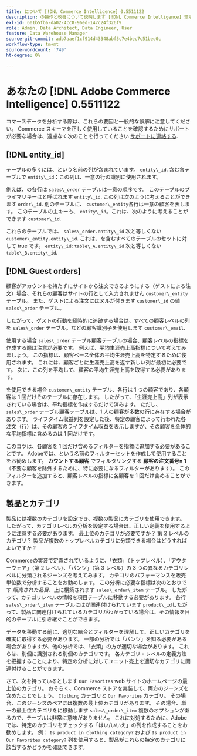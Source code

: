 ```yaml
---
title: について [!DNL Commerce Intelligence] 0.5511122
description: の操作と改善について説明します [!DNL Commerce Intelligence] 環境。
exl-id: 601b5fba-da02-4cc8-96ed-147c24f326f9
role: Admin, Data Architect, Data Engineer, User
feature: Data Warehouse Manager
source-git-commit: adb7aaef1cf914d43348abf5c7e4bec7c51bed0c
workflow-type: tm+mt
source-wordcount: '749'
ht-degree: 0%

---
```


# あなたの [!DNL Adobe Commerce Intelligence] 0.5511122

コマースデータを分析する際は、これらの要因と一般的な誤解に注意してください。 Commerce スキーマを正しく使用していることを確認するためにサポートが必要な場合は、遠慮なく次のことを行ってください [サポートに連絡する](https://experienceleague.adobe.com/docs/commerce-knowledge-base/kb/troubleshooting/miscellaneous/mbi-service-policies.html).

## [!DNL entity\_id]

テーブルの多くには、という名前の列が含まれています。 `entity\_id`. 含む各テーブルで `entity\_id`：この列は、一意の行の識別に使用されます。

例えば、の各行は `sales\_order` テーブルは一意の順序です。 このテーブルのプライマリキーはと呼ばれます `entity\_id`. この列は次のように考えることができます `order\_id`. 別のテーブルに、 `customer\_entity`各行は一意の顧客を表します。 このテーブルの主キーも、 `entity\_id`。これは、次のように考えることができます `customer\_id`.

これらのテーブルでは、 `sales\_order.entity\_id` 次と等しくない `customer\_entity.entity\_id`. これは、を含むすべてのテーブルのセットに対して true です。 `entity\_id`: `table\_A.entity\_id` 次と等しくない `table\_B.entity\_id`.

## [!DNL Guest orders]

顧客がアカウントを持たずにサイトから注文できるようにする（ゲストによる注文）場合、それらの顧客はサイトの行として入力されません `customer\_entity` テーブル。 また、ゲストによる注文にはヌルが付きます `customer\_id` の値 `sales\_order` テーブル。

したがって、ゲストの行動を経時的に追跡する場合は、すべての顧客レベルの列を `sales\_order` テーブル。などの顧客識別子を使用します `customer\_email`.

使用する場合 `sales\_order` テーブル顧客テーブルの場合、顧客レベルの指標を作成する際は注意が必要です。 例えば、平均生涯売上高指標について考えてみましょう。 この指標は、顧客ベース全体の平均生涯売上高を特定するために使用されます。 これには、顧客ごとに生涯売上高を返す新しい列が最初に必要です。 次に、この列を平均して、顧客の平均生涯売上高を取得する必要があります。

を使用できる場合 `customer\_entity` テーブル、各行は 1 つの顧客であり、各顧客は 1 回だけそのテーブルに存在します。 したがって、「生涯売上高」列が表示されている場合は、平均指標を作成するだけで済みます。 ただし、 `sales\_order` テーブル顧客テーブルは、1 人の顧客が多数の行に存在する場合があります。 ライフタイム収益列を設定した後、特定の顧客によって行われた各注文（行）は、その顧客のライフタイム収益を表示しますが、その顧客を全体的な平均指標に含めるのは 1 回だけです。

このコツは、各顧客を 1 回だけ含めるフィルターを指標に追加する必要があることです。 Adobeでは、という名前のフィルターセットを作成して使用することをお勧めします。 **カウントする顧客** でフィルタリングする **顧客の注文番号= 1** （不要な顧客を除外するために、特に必要になるフィルターがあります）。 このフィルターを追加すると、顧客レベルの指標に各顧客を 1 回だけ含めることができます。

## 製品とカテゴリ

製品には複数のカテゴリを設定でき、複数の製品にカテゴリを使用できます。 したがって、カテゴリレベルの分析を設定する場合は、正しい定義を使用するように注意する必要があります。 最上位のカテゴリが必要ですか？ 第 2 レベルのカテゴリ？ 製品が複数のトップレベルカテゴリに分類できる場合はどうすればよいですか？

Commerceの実装で定義されているように、「衣類」（トップレベル）、「アウターウェア」（第 2 レベル）、「パンツ」（第 3 レベル）の 3 つの異なるカテゴリレベルに分類されるジーンズを考えてみます。 カテゴリのパフォーマンスを販売単位数で分析することをお勧めします。 この分析に必要な指標は次のとおりです _販売された品目_、上に構築されます `sales\_order\_item` テーブル。 したがって、カテゴリレベルの情報を項目テーブルに移動する必要があります。 各行 `sales\_order\_item` テーブルにはが関連付けられています `product\_id`したがって、製品に関連付けられているカテゴリがわかっている場合は、その情報を目的のテーブルに引き継ぐことができます。

データを移動する前に、適切な結合とフィルターを理解して、正しいカテゴリを確実に取得する必要があります。 一部の分析では「パンツ」を知る必要がある場合がありますが、他の分析では、「衣類」の方が適切な場合があります。 これらは、別個に識別される別個のカテゴリです。 各カテゴリ・レベルの定義方法を把握することにより、特定の分析に対してユニット売上を適切なカテゴリに関連付けることができます。

さて、次を持っているとします `Our Favorites` web サイトのホームページの最上位のカテゴリ。 おそらく、Commerce ストアを実装して、両方のジーンズを含めたことでしょう。 `Clothing` カテゴリと `Our Favorites` カテゴリ。 その場合、このジーンズのペアには複数の最上位カテゴリがあります。 その場合、単一の最上位カテゴリをに移動します `sales\_order\_item` 複数のオプションがあるので、テーブルは非常に意味がありません。 これに対処するために、Adobeでは、特定のカテゴリをチェックする「はい/いいえ」の列を作成することをお勧めします。 例： `Is product in Clothing category?` および `Is product in Our Favorites category?` 列を使用すると、製品がこれらの特定のカテゴリに該当するかどうかを確認できます。
